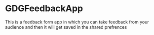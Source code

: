# GDGFeedbackApp

This is a feedback form app in which you can take feedback from your audience and then it will get saved in the shared prefrences 
